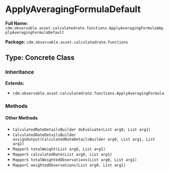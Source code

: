 # ApplyAveragingFormulaDefault

**Full Name:** `cdm.observable.asset.calculatedrate.functions.ApplyAveragingFormula$ApplyAveragingFormulaDefault`

**Package:** `cdm.observable.asset.calculatedrate.functions`

## Type: Concrete Class

### Inheritance

**Extends:**
- `cdm.observable.asset.calculatedrate.functions.ApplyAveragingFormula`

### Methods

#### Other Methods

- `CalculatedRateDetailsBuilder doEvaluate(List arg0, List arg1)`
- `CalculatedRateDetailsBuilder assignOutput(CalculatedRateDetailsBuilder arg0, List arg1, List arg2)`
- `MapperS totalWeight(List arg0, List arg1)`
- `MapperS calculatedRate(List arg0, List arg1)`
- `MapperS totalWeightedObservations(List arg0, List arg1)`
- `MapperC weightedObservations(List arg0, List arg1)`

